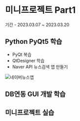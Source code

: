 # 미니프로젝트 Part1
기간 - 2023.03.07 ~ 2023.03.20

## Python PyQt5 학습
- PyQt 복습
- QtDesigner 학습
- Naver API 뉴스검색 앱 만들기

![네이버뉴스앱](https://raw.githubusercontent.com/TaeYoonSS/miniprojects/main/images/navernews.png)

## DB연동 GUI 개발 학습

## 미니프로젝트 실습 
